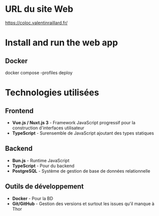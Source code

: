 # URL du site Web
https://coloc.valentinraillard.fr/

# Install and run the web app

## Docker
docker compose -profiles deploy


# Technologies utilisées

## Frontend
- **Vue.js / Nuxt.js 3** - Framework JavaScript progressif pour la construction d'interfaces utilisateur
- **TypeScript** - Surensemble de JavaScript ajoutant des types statiques

## Backend
- **Bun.js** - Runtime JavaScript
- **TypeScript** - Pour du backend
- **PostgreSQL** - Système de gestion de base de données relationnelle

## Outils de développement
- **Docker** - Pour la BD
- **Git/GitHub** - Gestion des versions et surtout les issues qu'il manque à Thor
